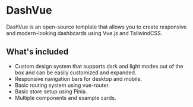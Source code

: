 # DashVue

DashVue is an open-source template that allows you to create responsive and modern-looking dashboards using Vue.js and TailwindCSS.

## What's included

- Custom design system that supports dark and light modes out of the box and can be easily customized and expanded.
- Responsive navigation bars for desktop and mobile.
- Basic routing system using vue-router.
- Basic store setup using Pinia.
- Multiple components and example cards.
